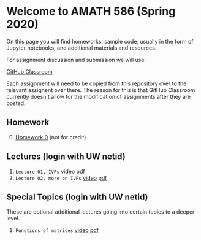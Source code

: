 # Welcome to AMATH 586 (Spring 2020)

On this page you will find homeworks, sample code, usually in the form of Jupyter notebooks, and additional materials and resources.

For assignment discussion and submission we will use:

[GitHub Classroom](https://classroom.github.com)

Each assignment will need to be copied from this repository over to the relevant assignent over there.  The reason for this is that GitHub Classroom currently doesn't allow for the modification of assignments after they are posted.

## Homework

0. [Homework 0](https://classroom.github.com/a/rDLLhBFD) (not for credit)

## Lectures (login with UW netid)

1. `Lecture 01, IVPs`  [video](https://uw.hosted.panopto.com/Panopto/Pages/Viewer.aspx?id=24fca6dd-6e76-4271-8104-ab8b0175c88c) [pdf](https://drive.google.com/file/d/14Ho6iEnkWzIEtOnlZQVvjbMuwVVuqP2Y/view?usp=sharing)
2. `Lecture 02, more on IVPs` [video](https://uw.hosted.panopto.com/Panopto/Pages/Viewer.aspx?id=076e997e-4e85-45a1-ad41-ab8f011cec15) [pdf](https://drive.google.com/file/d/15Z0yKtW6C6SRqGHGTlZoi84aaQ6XN7sR/view?usp=sharing)

## Special Topics (login with UW netid)

These are optional additional lectures going into certain topics to a deeper level.

1. `Functions of matrices` [video](https://uw.hosted.panopto.com/Panopto/Pages/Viewer.aspx?id=00023efe-9869-4f96-a597-ab8d01462ef4) [pdf](https://drive.google.com/file/d/1qTbgft-jEanOGP019TV96yvk9CqrDPjk/view?usp=sharing)
